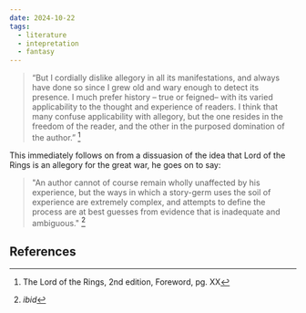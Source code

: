 ```yaml
---
date: 2024-10-22
tags:
  - literature
  - intepretation
  - fantasy
---
```

> “But I cordially dislike allegory in all its manifestations, and always have done so since I grew old and wary enough to detect its presence. I much prefer history – true or feigned– with its varied applicability to the thought and experience of readers. I think that many confuse applicability with allegory, but the one resides in the freedom of the reader, and the other in the purposed domination of the author.” [^1]

This immediately follows on from a dissuasion of the idea that Lord of the Rings is an allegory for the great war, he goes on to say:

> "An author cannot of course remain wholly unaffected by his experience, but the ways in which a story-germ uses the soil of experience are extremely complex, and attempts to define the process are at best guesses from evidence that is inadequate and ambiguous." [^2]

References
---
[^1]: The Lord of the Rings, 2nd edition, Foreword, pg. XX
[^2]: *ibid*
